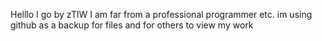 Helllo I go by zTlW I am far from a professional programmer etc. im using github as a backup for files and for others to view my work 
